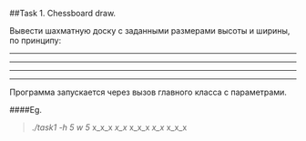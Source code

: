 ##Task 1. Chessboard draw.

Вывести шахматную доску с заданными размерами высоты и ширины, по принципу:
*  *  *  *  *  *
  *  *  *  *  *  *
*  *  *  *  *  *
  *  *  *  *  *  *
Программа запускается через вызов главного класса с параметрами.

####Eg.
>*./task1 -h 5 w 5*
>x_x_x
>_x_x_
>x_x_x
>_x_x_
>x_x_x
